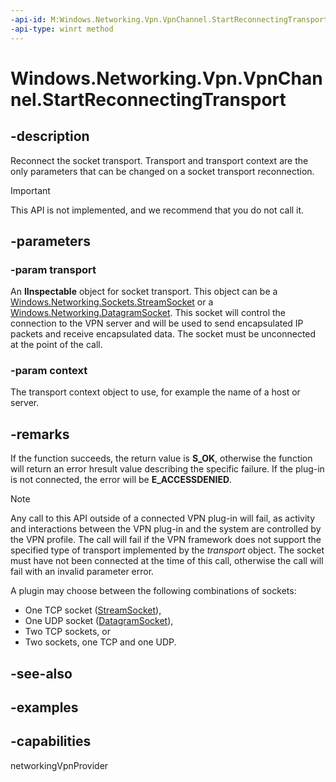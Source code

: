 ```yaml
---
-api-id: M:Windows.Networking.Vpn.VpnChannel.StartReconnectingTransport(System.Object,System.Object)
-api-type: winrt method
---
```


<!-- Method syntax.
public void VpnChannel.StartReconnectingTransport(Object transport, Object context)
-->

# Windows.Networking.Vpn.VpnChannel.StartReconnectingTransport

## -description
Reconnect the socket transport. Transport and transport context are the only parameters that can be changed on a socket transport reconnection.

> [!IMPORTANT]
> This API is not implemented, and we recommend that you do not call it.

## -parameters
### -param transport
An **IInspectable** object for socket transport. This object can be a [Windows.Networking.Sockets.StreamSocket](/uwp/api/windows.networking.sockets.streamsocket) or a [Windows.Networking.DatagramSocket](../windows.networking.sockets/datagramsocket.md). This socket will control the connection to the VPN server and will be used to send encapsulated IP packets and receive encapsulated data. The socket must be unconnected at the point of the call.

### -param context
The transport context object to use, for example the name of a host or server.

## -remarks
If the function succeeds, the return value is **S_OK**, otherwise the function will return an error hresult value describing the specific failure. If the plug-in is not connected, the error will be **E_ACCESSDENIED**.

> [!NOTE]
> Any call to this API outside of a connected VPN plug-in will fail, as activity and interactions between the VPN plug-in and the system are controlled by the VPN profile. The call will fail if the VPN framework does not support the specified type of transport implemented by the *transport* object. The socket must have not been connected at the time of this call, otherwise the call will fail with an invalid parameter error.

A plugin may choose between the following combinations of sockets: 
+ One TCP socket ([StreamSocket](../windows.networking.sockets/streamsocket.md)),
+ One UDP socket ([DatagramSocket](../windows.networking.sockets/datagramsocket.md)),
+ Two TCP sockets, or
+ Two sockets, one TCP and one UDP.

## -see-also

## -examples

## -capabilities
networkingVpnProvider
